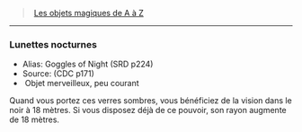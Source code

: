 ﻿> [Les objets magiques de A à Z](hd_magicitems_az_les_objets_magiques_de_a_a_z.md)

---

### Lunettes nocturnes

- Alias: Goggles of Night (SRD p224)
- Source: (CDC p171)
-  Objet merveilleux, peu courant

Quand vous portez ces verres sombres, vous bénéficiez de la vision dans le noir à 18 mètres. Si vous disposez déjà de ce pouvoir, son rayon augmente de 18 mètres.

